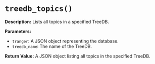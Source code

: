 # `treedb_topics()`

**Description:**
Lists all topics in a specified TreeDB.

**Parameters:**
- `tranger`: A JSON object representing the database.
- `treedb_name`: The name of the TreeDB.

**Return Value:**
A JSON object listing all topics in the specified TreeDB.
